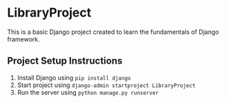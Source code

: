 # LibraryProject

This is a basic Django project created to learn the fundamentals of Django framework.

## Project Setup Instructions

1. Install Django using `pip install django`
2. Start project using `django-admin startproject LibraryProject`
3. Run the server using `python manage.py runserver`
